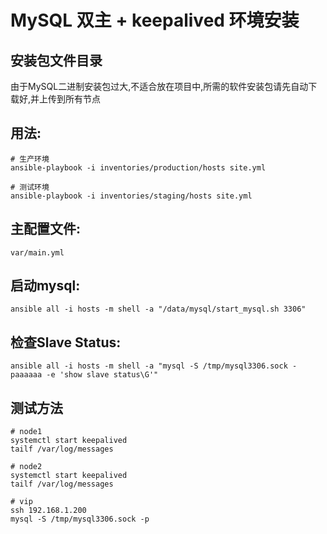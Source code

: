 # MySQL 双主 + keepalived 环境安装

## 安装包文件目录
由于MySQL二进制安装包过大,不适合放在项目中,所需的软件安装包请先自动下载好,并上传到所有节点


## 用法:

    # 生产环境
	ansible-playbook -i inventories/production/hosts site.yml

	# 测试环境
	ansible-playbook -i inventories/staging/hosts site.yml

## 主配置文件:

    var/main.yml

## 启动mysql:

	ansible all -i hosts -m shell -a "/data/mysql/start_mysql.sh 3306"

## 检查Slave Status:

	ansible all -i hosts -m shell -a "mysql -S /tmp/mysql3306.sock -paaaaaa -e 'show slave status\G'"

## 测试方法

    # node1
    systemctl start keepalived
    tailf /var/log/messages

    # node2
    systemctl start keepalived
    tailf /var/log/messages

    # vip
    ssh 192.168.1.200
    mysql -S /tmp/mysql3306.sock -p
